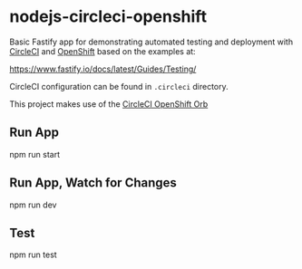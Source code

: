 # nodejs-circleci-openshift

Basic Fastify app for demonstrating automated testing and deployment with [CircleCI](https://circleci.com/) and [OpenShift](https://www.redhat.com/en/technologies/cloud-computing/openshift) based on the examples at:

https://www.fastify.io/docs/latest/Guides/Testing/

CircleCI configuration can be found in `.circleci` directory.

This project makes use of the [CircleCI OpenShift Orb](https://circleci.com/developer/orbs/orb/circleci/redhat-openshift)

## Run App

npm run start

## Run App, Watch for Changes

npm run dev

## Test

npm run test

